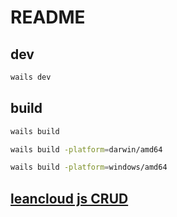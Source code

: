 # README

## dev

```bash
wails dev
```

## build

```bash
wails build

wails build -platform=darwin/amd64

wails build -platform=windows/amd64

```

## [leancloud js CRUD](https://docs.leancloud.cn/sdk/storage/guide/js/)
